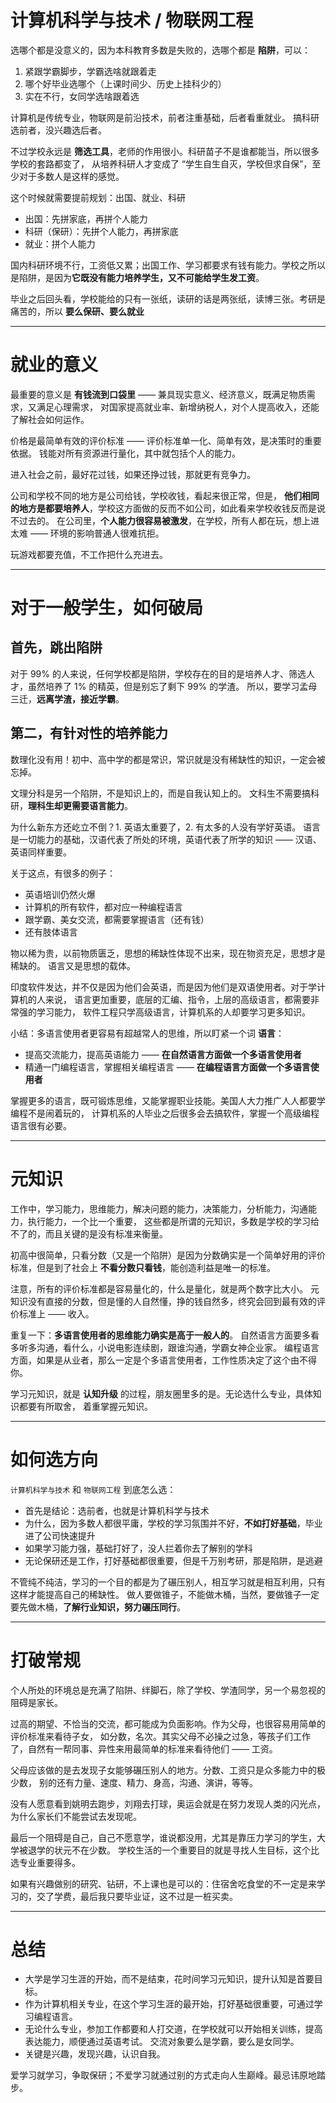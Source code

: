 # 计算机科学与技术 / 物联网工程

选哪个都是没意义的，因为本科教育多数是失败的，选哪个都是 **陷阱**，可以：
1. 紧跟学霸脚步，学霸选啥就跟着走
1. 哪个好毕业选哪个（上课时间少、历史上挂科少的）
1. 实在不行，女同学选啥跟着选


计算机是传统专业，物联网是前沿技术，前者注重基础，后者看重就业。
搞科研选前者，没兴趣选后者。

不过学校永远是 **筛选工具**，老师的作用很小。科研苗子不是谁都能当，所以很多学校的套路都变了，
从培养科研人才变成了 “学生自生自灭，学校但求自保”，至少对于多数人是这样的感觉。

这个时候就需要提前规划：出国、就业、科研
- 出国：先拼家底，再拼个人能力
- 科研（保研）：先拼个人能力，再拼家底
- 就业：拼个人能力

国内科研环境不行，工资低又累；出国工作、学习都要求有钱有能力。学校之所以是陷阱，是因为**它既没有能力培养学生，又不可能给学生发工资**。

毕业之后回头看，学校能给的只有一张纸，读研的话是两张纸，读博三张。考研是痛苦的，所以 **要么保研、要么就业**

---
# 就业的意义

最重要的意义是 **有钱流到口袋里** —— 兼具现实意义、经济意义，既满足物质需求，又满足心理需求，
对国家提高就业率、新增纳税人，对个人提高收入，还能了解社会如何运作。

价格是最简单有效的评价标准 —— 评价标准单一化、简单有效，是决策时的重要依据。
钱能对所有资源进行量化，其中就包括个人的能力。

进入社会之前，最好花过钱，如果还挣过钱，那就更有竞争力。

公司和学校不同的地方是公司给钱，学校收钱，看起来很正常，但是，
**他们相同的地方是都要培养人**，学校这方面做的反而不如公司，如此看来学校收钱反而是说不过去的。
在公司里，**个人能力很容易被激发**，在学校，所有人都在玩，想上进太难 —— 环境的影响普通人很难抗拒。

玩游戏都要充值，不工作把什么充进去。

---
# 对于一般学生，如何破局

## 首先，跳出陷阱
对于 99% 的人来说，任何学校都是陷阱，学校存在的目的是培养人才、筛选人才，虽然培养了 1% 的精英，但是别忘了剩下 99% 的学渣。
所以，要学习孟母三迁，**远离学渣，接近学霸**。

## 第二，有针对性的培养能力
数理化没有用！初中、高中学的都是常识，常识就是没有稀缺性的知识，一定会被忘掉。

文理分科是另一个陷阱，不是知识上的，而是自我认知上的。
文科生不需要搞科研，**理科生却更需要语言能力**。

为什么新东方还屹立不倒？1. 英语太重要了，2. 有太多的人没有学好英语。
语言是一切能力的基础，汉语代表了所处的环境，英语代表了所学的知识 —— 汉语、英语同样重要。

关于这点，有很多的例子：
- 英语培训仍然火爆
- 计算机的所有软件，都对应一种编程语言
- 跟学霸、美女交流，都需要掌握语言（还有钱）
- 还有肢体语言

物以稀为贵，以前物质匮乏，思想的稀缺性体现不出来，现在物资充足，思想才是稀缺的。
语言又是思想的载体。

印度软件发达，并不仅是因为他们会英语，而是因为他们是双语使用者。对于学计算机的人来说，
语言更加重要，底层的汇编、指令，上层的高级语言，都需要非常强的学习能力，
软件工程只学高级语言，计算机系的人却要学习更多知识。

小结：多语言使用者更容易有超越常人的思维，所以盯紧一个词 **语言**：
- 提高交流能力，提高英语能力 —— **在自然语言方面做一个多语言使用者**
- 精通一门编程语言，掌握相关编程语言 —— **在编程语言方面做一个多语言使用者**

掌握更多的语言，既可锻炼思维，又能掌握职业技能。美国人大力推广人人都要学编程不是闹着玩的，
计算机系的人毕业之后很多会去搞软件，掌握一个高级编程语言很有必要。

---
# 元知识
工作中，学习能力，思维能力，解决问题的能力，决策能力，分析能力，沟通能力，执行能力，一个比一个重要，
这些都是所谓的元知识，多数是学校的学习给不了的，而且关键的是没有标准来衡量。

初高中很简单，只看分数（又是一个陷阱）是因为分数确实是一个简单好用的评价标准，但是到了社会上
**不看分数只看钱**，能创造利益是唯一的标准。

注意，所有的评价标准都是容易量化的，什么是量化，就是两个数字比大小。
元知识没有直接的分数，但是懂的人自然懂，挣的钱自然多，终究会回到最有效的评价标准上 —— 收入。

重复一下：**多语言使用者的思维能力确实是高于一般人的**。
自然语言方面要多看多听多沟通，看什么，小说电影连续剧，跟谁沟通，学霸女神企业家。
编程语言方面，如果是从业者，那么一定是个多语言使用者，工作性质决定了这个由不得你。

学习元知识，就是 **认知升级** 的过程，朋友圈里多的是。无论选什么专业，具体知识都要有所取舍，
着重掌握元知识。

---
# 如何选方向
`计算机科学与技术` 和 `物联网工程` 到底怎么选：
- 首先是结论：选前者，也就是计算机科学与技术
- 为什么，因为多数人都很平庸，学校的学习氛围并不好，**不如打好基础**，毕业进了公司快速提升
- 如果学习能力强，基础打好了，没人拦着你去了解别的学科
- 无论保研还是工作，打好基础都很重要，但是千万别考研，那是陷阱，是逃避

不管纯不纯洁，学习的一个目的都是为了碾压别人，相互学习就是相互利用，只有这样才能提高自己的稀缺性。
做人要做锥子，不能做木桶，当然，要做锥子一定要先做木桶，**了解行业知识，努力碾压同行**。

---
# 打破常规
个人所处的环境总是充满了陷阱、绊脚石，除了学校、学渣同学，另一个易忽视的阻碍是家长。

过高的期望、不恰当的交流，都可能成为负面影响。作为父母，也很容易用简单的评价标准来看待子女，
如分数，名次。其实父母不必操之过急，等孩子们工作了，自然有一帮同事、异性来用最简单的标准来看待他们 —— 工资。

父母应该做的是去发现子女能够碾压别人的地方。分数、工资只是众多能力中的极少数，
别的还有力量、速度、精力、身高，沟通、演讲，等等。

没有人愿意看到姚明去跑步，刘翔去打球，奥运会就是在努力发现人类的闪光点，为什么家长们不能尝试去发现呢。

最后一个阻碍是自己，自己不愿意学，谁说都没用，尤其是靠压力学习的学生，大学被退学的状元不在少数。
学校生活的一个重要目的就是寻找人生目标，这个比选专业重要得多。

如果有兴趣做别的研究、钻研，不上课也是可以的：住宿舍吃食堂的不一定是来学习的，交了学费，最后我只要毕业证，这不过是一桩买卖。

---
# 总结
- 大学是学习生涯的开始，而不是结束，花时间学习元知识，提升认知是首要目标。
- 作为计算机相关专业，在这个学习生涯的最开始，打好基础很重要，可通过学习编程语言。
- 无论什么专业，参加工作都要和人打交道，在学校就可以开始相关训练，提高表达能力，顺便通过英语考试。
交流对象要么是学霸，要么是女同学。
- 关键是兴趣，发现兴趣，认识自我。

爱学习就学习，争取保研；不爱学习就通过别的方式走向人生巅峰。最忌讳原地踏步。
